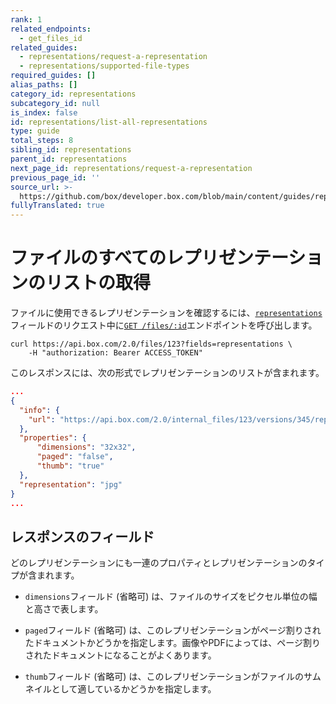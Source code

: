 ```yaml
---
rank: 1
related_endpoints:
  - get_files_id
related_guides:
  - representations/request-a-representation
  - representations/supported-file-types
required_guides: []
alias_paths: []
category_id: representations
subcategory_id: null
is_index: false
id: representations/list-all-representations
type: guide
total_steps: 8
sibling_id: representations
parent_id: representations
next_page_id: representations/request-a-representation
previous_page_id: ''
source_url: >-
  https://github.com/box/developer.box.com/blob/main/content/guides/representations/list-all-representations.md
fullyTranslated: true
---
```

# ファイルのすべてのレプリゼンテーションのリストの取得

ファイルに使用できるレプリゼンテーションを確認するには、[`representations`][file_representations]フィールドのリクエスト中に[`GET /files/:id`][get_files_id]エンドポイントを呼び出します。

```curl
curl https://api.box.com/2.0/files/123?fields=representations \
    -H "authorization: Bearer ACCESS_TOKEN"
```

このレスポンスには、次の形式でレプリゼンテーションのリストが含まれます。

<!-- markdownlint-disable line-length -->

```json
...
{
  "info": {
    "url": "https://api.box.com/2.0/internal_files/123/versions/345/representations/jpg_thumb_32x32"
  },
  "properties": {
      "dimensions": "32x32",
      "paged": "false",
      "thumb": "true"
  },
  "representation": "jpg"
}
...
```

<!-- markdownlint-enable line-length -->

## レスポンスのフィールド

どのレプリゼンテーションにも一連のプロパティとレプリゼンテーションのタイプが含まれます。

* `dimensions`フィールド (省略可) は、ファイルのサイズをピクセル単位の幅と高さで表します。

* `paged`フィールド (省略可) は、このレプリゼンテーションがページ割りされたドキュメントかどうかを指定します。画像やPDFによっては、ページ割りされたドキュメントになることがよくあります。

* `thumb`フィールド (省略可) は、このレプリゼンテーションがファイルのサムネイルとして適しているかどうかを指定します。

[get_files_id]: endpoint://get-files-id

[file_representations]: resource://file#param-representations

